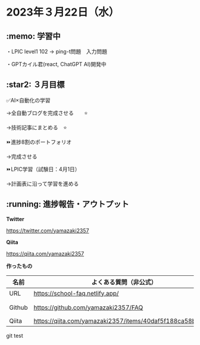 # 2023年３月22日（水）
## \:memo: 学習中 

・LPIC level1 102 → ping-t問題　入力問題

・GPTカイル君(react, ChatGPT AI)開発中


## \:star2: ３月目標 

✅AI×自動化の学習　　

→全自動ブログを完成させる　　⭐️

→技術記事にまとめる　⭐️

⏩進捗8割のポートフォリオ　　

→完成させる

⏩LPIC学習（試験日：4月1日）　　

→計画表に沿って学習を進める

## \:running: 進捗報告・アウトプット

**Twitter**

https://twitter.com/yamazaki2357

**Qiita**

https://qiita.com/yamazaki2357

**作ったもの**

| 名前 | よくある質問（非公式） | 共同開発題材の提案 | AI×自動化 ブログ |
|---|---|---|---|
|URL|https://school-faq.netlify.app/|https://coding-together.netlify.app|ブログ: https://yamazaki2357.hatenablog.com|
|Github|https://github.com/yamazaki2357/FAQ|https://github.com/yamazaki2357/site-coding||
|Qiita|https://qiita.com/yamazaki2357/items/40daf5f188ca58b61e91||https://qiita.com/yamazaki2357/items/8a3db105e907ee4d8a7c|

git test